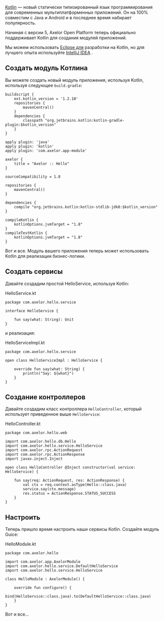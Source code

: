 [Kotlin](http://kotlinlang.org/) — новый статически типизированный язык программирования для современных мультиплатформенных приложений. Он на 100% совместим с Java и Android и в последнее время набирает популярность.

Начиная с версии 5, Axelor Open Platform теперь официально поддерживает Kotlin для создания модулей приложений.

Мы можем использовать [Eclipse для](http://kotlinlang.org/docs/tutorials/getting-started-eclipse.html) разработки на Kotlin, но для лучшего опыта используйте [IntelliJ IDEA](http://kotlinlang.org/docs/tutorials/getting-started.html) .

[](#create-kotlin-module)Создать модуль Котлина
-----------------------------------------------

Вы можете создать новый модуль приложения, используя Kotlin, используя следующее `build.gradle`:

    buildscript {
        ext.kotlin_version = '1.2.10'
        repositories {
            mavenCentral()
        }
        dependencies {
            classpath "org.jetbrains.kotlin:kotlin-gradle-plugin:$kotlin_version"
        }
    }
    
    apply plugin: 'java'
    apply plugin: 'kotlin'
    apply plugin: 'com.axelor.app-module'
    
    axelor {
        title = "Axelor :: Hello"
    }
    
    sourceCompatibility = 1.8
    
    repositories {
        mavenCentral()
    }
    
    dependencies {
        compile "org.jetbrains.kotlin:kotlin-stdlib-jdk8:$kotlin_version"
    }
    
    compileKotlin {
        kotlinOptions.jvmTarget = "1.8"
    }
    compileTestKotlin {
        kotlinOptions.jvmTarget = "1.8"
    }


Вот и все. Модуль вашего приложения теперь может использовать Kotlin для реализации бизнес-логики.

[](#create-services)Создать сервисы
-----------------------------------

Давайте создадим простой HelloService, используя Kotlin:

HelloService.kt

    package com.axelor.hello.service
    
    interface HelloService {
    
        fun say(what: String): Unit
    }


и реализация:

HelloServiceImpl.kt

    package com.axelor.hello.service
    
    open class HelloServiceImpl : HelloService {
    
        override fun say(what: String) {
            println("Say: ${what}")
        }
    }


[](#create-controllers)Создание контроллеров
--------------------------------------------

Давайте создадим класс контроллера `HelloController`, который использует приведенное выше `HelloService`:

HelloController.kt

    package com.axelor.hello.web
    
    import com.axelor.hello.db.Hello
    import com.axelor.hello.service.HelloService
    import com.axelor.rpc.ActionRequest
    import com.axelor.rpc.ActionResponse
    import javax.inject.Inject
    
    open class HelloController @Inject constructor(val service: HelloService) {
    
        fun say(req: ActionRequest, res: ActionResponse) {
            val ctx = req.context.asType(Hello::class.java)
            service.say(ctx.message)
            res.status = ActionResponse.STATUS_SUCCESS
        }
    }


[](#configure)Настроить
-----------------------

Теперь пришло время настроить наши сервисы Kotlin. Создайте модуль Guice:

HelloModule.kt

    package com.axelor.hello
    
    import com.axelor.app.AxelorModule
    import com.axelor.hello.service.DefaultHelloService
    import com.axelor.hello.service.HelloService
    
    class HelloModule : AxelorModule() {
    
        override fun configure() {
            bind(HelloService::class.java).to(DefaultHelloService::class.java)
        }
    }


Вот и все…​
